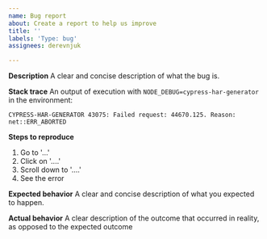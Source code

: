 ```yaml
---
name: Bug report
about: Create a report to help us improve
title: ''
labels: 'Type: bug'
assignees: derevnjuk

---
```


**Description**
A clear and concise description of what the bug is.

**Stack trace**
An output of execution with `NODE_DEBUG=cypress-har-generator` in the environment:

```
CYPRESS-HAR-GENERATOR 43075: Failed request: 44670.125. Reason: net::ERR_ABORTED
```

**Steps to reproduce**
1. Go to '...'
2. Click on '....'
3. Scroll down to '....'
4. See the error

**Expected behavior**
A clear and concise description of what you expected to happen.

**Actual behavior**
A clear description of the outcome that occurred in reality, as opposed to the expected outcome
